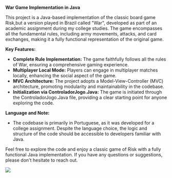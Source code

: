 **War Game Implementation in Java**

This project is a Java-based implementation of the classic board game Risk,but a version played in Brazil called "War", developed as part of an academic assignment during my college studies. The game encompasses all the fundamental rules, including army movements, attacks, and card exchanges, making it a fully functional representation of the original game.

**Key Features:**
- **Complete Rule Implementation:** The game faithfully follows all the rules of War, ensuring a comprehensive gaming experience.
- **Multiplayer Local Mode:** Players can engage in multiplayer matches locally, enhancing the social aspect of the game.
- **MVC Architecture:** The project adopts a Model-View-Controller (MVC) architecture, promoting modularity and maintainability in the codebase.
- **Initialization via ControladorJogo.Java:** The game is initiated through the ControladorJogo.Java file, providing a clear starting point for anyone exploring the code.

**Language and Note:**
- The codebase is primarily in Portuguese, as it was developed for a college assignment. Despite the language choice, the logic and structure of the code should be accessible to developers familiar with Java.

Feel free to explore the code and enjoy a classic game of Risk with a fully functional Java implementation. If you have any questions or suggestions, please don't hesitate to reach out.

<img src="/assets/img/arquivo.gif">
